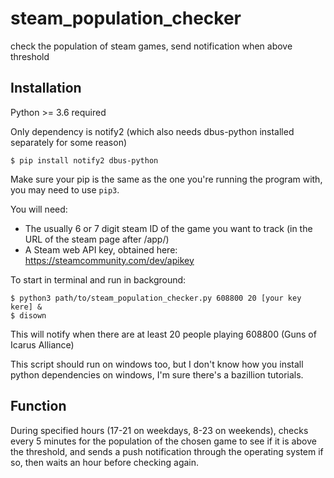 # steam_population_checker
check the population of steam games, send notification when above threshold

## Installation

Python >= 3.6 required

Only dependency is notify2 (which also needs dbus-python installed separately for some reason)

`$ pip install notify2 dbus-python`

Make sure your pip is the same as the one you're running the program with, you may need to use `pip3`. 

You will need: 

* The usually 6 or 7 digit steam ID of the game you want to track (in the URL of the steam page after /app/)
* A Steam web API key, obtained here: https://steamcommunity.com/dev/apikey

To start in terminal and run in background:

```
$ python3 path/to/steam_population_checker.py 608800 20 [your key kere] &
$ disown
```

This will notify when there are at least 20 people playing 608800 (Guns of Icarus Alliance)

This script should run on windows too, but I don't know how you install python dependencies on windows, I'm sure there's a bazillion tutorials. 

## Function

During specified hours (17-21 on weekdays, 8-23 on weekends), checks every 5 minutes for the population of the chosen game to see if it is above the threshold, and sends a push notification through the operating system if so, then waits an hour before checking again.  

